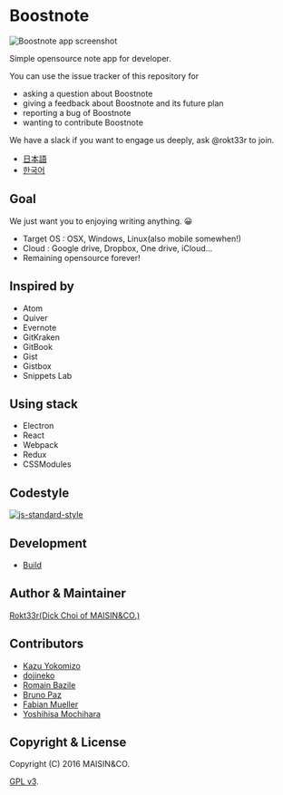 # Boostnote

![Boostnote app screenshot](https://cloud.githubusercontent.com/assets/5865853/17916067/dba66be4-69ea-11e6-9217-1ae3062c53ae.png)

Simple opensource note app for developer.

You can use the issue tracker of this repository for
- asking a question about Boostnote
- giving a feedback about Boostnote and its future plan
- reporting a bug of Boostnote
- wanting to contribute Boostnote

We have a slack if you want to engage us deeply, ask @rokt33r to join.

- [日本語](./readme-ja.md)
- [한국어](./readme-ko.md)

## Goal

We just want you to enjoying writing anything. :grinning:

- Target OS : OSX, Windows, Linux(also mobile somewhen!)
- Cloud : Google drive, Dropbox, One drive, iCloud...
- Remaining opensource forever!

## Inspired by

- Atom
- Quiver
- Evernote
- GitKraken
- GitBook
- Gist
- Gistbox
- Snippets Lab

## Using stack

- Electron
- React
- Webpack
- Redux
- CSSModules

## Codestyle

[![js-standard-style](https://cdn.rawgit.com/feross/standard/master/badge.svg)](https://github.com/feross/standard)

## Development

- [Build](docs/build.md)

## Author & Maintainer

[Rokt33r(Dick Choi of MAISIN&CO.)](https://github.com/rokt33r)

## Contributors

- [Kazu Yokomizo](https://github.com/kazup01)
- [dojineko](https://github.com/dojineko)
- [Romain Bazile](https://github.com/gromain)
- [Bruno Paz](https://github.com/brpaz)
- [Fabian Mueller](https://github.com/dotcs)
- [Yoshihisa Mochihara](https://github.com/yosmoc)

## Copyright & License

Copyright (C) 2016 MAISIN&CO.

[GPL v3](./LICENSE).
